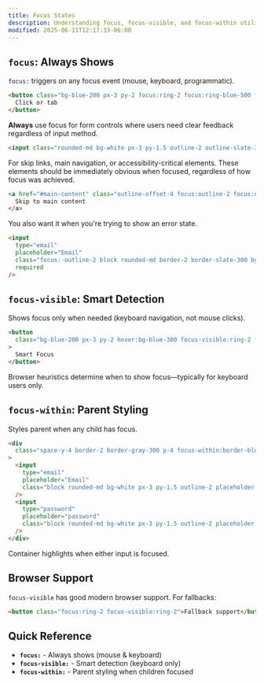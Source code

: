 ```yaml
---
title: Focus States
description: Understanding focus, focus-visible, and focus-within utilities in Tailwind for accessible keyboard navigation
modified: 2025-06-11T12:17:33-06:00
---
```


## `focus`: Always Shows

`focus:` triggers on any focus event (mouse, keyboard, programmatic).

```html tailwind
<button class="bg-blue-200 px-3 py-2 focus:ring-2 focus:ring-blue-500 focus:outline-none">
  Click or tab
</button>
```

**Always** use focus for form controls where users need clear feedback regardless of input method.

```html tailwind
<input class="rounded-md bg-white px-3 py-1.5 outline-2 outline-slate-300 focus:outline-pink-400" />
```

For skip links, main navigation, or accessibility-critical elements. These elements should be immediately obvious when focused, regardless of how focus was achieved.

```html
<a href="#main-content" class="outline-offset-4 focus:outline-2 focus:outline-blue-500">
  Skip to main content
</a>
```

You also want it when you're trying to show an error state.

```html tailwind
<input
  type="email"
  placeholder="Email"
  class="focus:-outline-2 block rounded-md border-2 border-slate-300 bg-white px-3 py-1.5 placeholder:text-slate-400 valid:outline-green-500 invalid:outline-red-500"
  required
/>
```

## `focus-visible`: Smart Detection

Shows focus only when needed (keyboard navigation, not mouse clicks).

```html tailwind
<button
  class="bg-blue-200 px-3 py-2 hover:bg-blue-300 focus-visible:ring-2 focus-visible:ring-blue-500 focus-visible:outline-none active:bg-blue-400"
>
  Smart Focus
</button>
```

Browser heuristics determine when to show focus—typically for keyboard users only.

## `focus-within`: Parent Styling

Styles parent when any child has focus.

```html tailwind
<div
  class="space-y-4 border-2 border-gray-300 p-4 focus-within:border-blue-500 focus-within:shadow-lg"
>
  <input
    type="email"
    placeholder="Email"
    class="block rounded-md bg-white px-3 py-1.5 outline-2 placeholder:text-slate-400 focus:outline-indigo-600"
  />
  <input
    type="password"
    placeholder="password"
    class="block rounded-md bg-white px-3 py-1.5 outline-2 placeholder:text-slate-400 focus:outline-indigo-600"
  />
</div>
```

Container highlights when either input is focused.

## Browser Support

`focus-visible` has good modern browser support. For fallbacks:

```html tailwind
<button class="focus:ring-2 focus-visible:ring-2">Fallback support</button>
```

## Quick Reference

- **`focus:`** - Always shows (mouse & keyboard)
- **`focus-visible:`** - Smart detection (keyboard only)
- **`focus-within:`** - Parent styling when children focused
